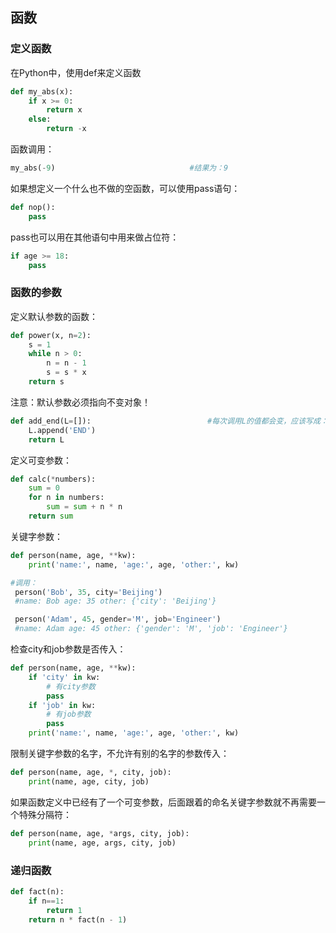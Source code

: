## 函数

### 定义函数

在Python中，使用def来定义函数

```python
def my_abs(x):
    if x >= 0:
        return x
    else:
        return -x							
```

函数调用：

```python
my_abs(-9) 								#结果为：9
```

如果想定义一个什么也不做的空函数，可以使用pass语句：

```python
def nop():
    pass
```

pass也可以用在其他语句中用来做占位符：

```python
if age >= 18:
    pass
```

### 函数的参数

定义默认参数的函数：

```python
def power(x, n=2):
    s = 1
    while n > 0:
        n = n - 1
        s = s * x
    return s
```

注意：默认参数必须指向不变对象！

```python
def add_end(L=[]):							#每次调用L的值都会变，应该写成：L=None
    L.append('END')
    return L
```

定义可变参数：

```python
def calc(*numbers):
    sum = 0
    for n in numbers:
        sum = sum + n * n
    return sum
```

关键字参数：

```python
def person(name, age, **kw):
    print('name:', name, 'age:', age, 'other:', kw)

#调用：
 person('Bob', 35, city='Beijing')		
 #name: Bob age: 35 other: {'city': 'Beijing'}

 person('Adam', 45, gender='M', job='Engineer')
 #name: Adam age: 45 other: {'gender': 'M', 'job': 'Engineer'}
```

检查city和job参数是否传入：

```python
def person(name, age, **kw):
    if 'city' in kw:
        # 有city参数
        pass
    if 'job' in kw:
        # 有job参数
        pass
    print('name:', name, 'age:', age, 'other:', kw)
```

限制关键字参数的名字，不允许有别的名字的参数传入：

```python
def person(name, age, *, city, job):
    print(name, age, city, job)
```

如果函数定义中已经有了一个可变参数，后面跟着的命名关键字参数就不再需要一个特殊分隔符：

```python
def person(name, age, *args, city, job):
    print(name, age, args, city, job)
```

### 递归函数

```python
def fact(n):
    if n==1:
        return 1
    return n * fact(n - 1)
```

